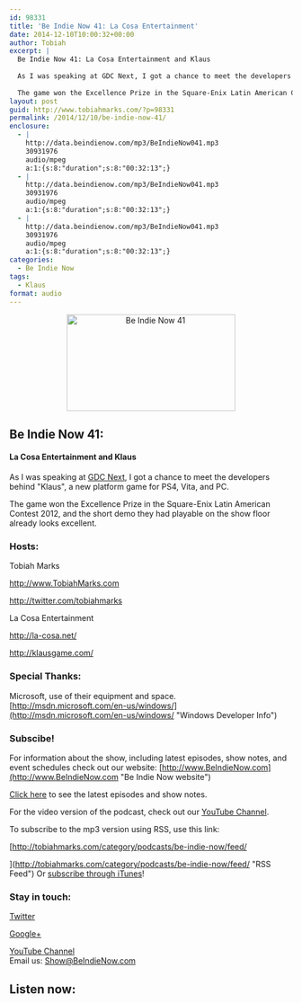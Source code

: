 ```yaml
---
id: 98331
title: 'Be Indie Now 41: La Cosa Entertainment'
date: 2014-12-10T10:00:32+00:00
author: Tobiah
excerpt: |
  Be Indie Now 41: La Cosa Entertainment and Klaus
  
  As I was speaking at GDC Next, I got a chance to meet the developers behind "Klaus", a new platform game for PS4, Vita, and PC.
  
  The game won the Excellence Prize in the Square-Enix Latin American Contest 2012, and the short demo they had playable on the show floor already looks excellent.
layout: post
guid: http://www.tobiahmarks.com/?p=98331
permalink: /2014/12/10/be-indie-now-41/
enclosure:
  - |
    http://data.beindienow.com/mp3/BeIndieNow041.mp3
    30931976
    audio/mpeg
    a:1:{s:8:"duration";s:8:"00:32:13";}
  - |
    http://data.beindienow.com/mp3/BeIndieNow041.mp3
    30931976
    audio/mpeg
    a:1:{s:8:"duration";s:8:"00:32:13";}
  - |
    http://data.beindienow.com/mp3/BeIndieNow041.mp3
    30931976
    audio/mpeg
    a:1:{s:8:"duration";s:8:"00:32:13";}
categories:
  - Be Indie Now
tags:
  - Klaus
format: audio
---
```

<p style="text-align: center;">
  <img class="aligncenter" src="/assets/2013/10/BeIndyNowLogo-512h-300x172.png?resize=300%2C172" alt="Be Indie Now 41" width="300" height="172" data-recalc-dims="1" />
</p>

## Be Indie Now 41:

#### La Cosa Entertainment and Klaus

As I was speaking at [GDC Next](http://www.tobiahmarks.com/2014/11/ten-gdcs/ "Ten GDCs"), I got a chance to meet the developers behind "Klaus", a new platform game for PS4, Vita, and PC.

The game won the Excellence Prize in the Square-Enix Latin American Contest 2012, and the short demo they had playable on the show floor already looks excellent.

<!--more-->

### Hosts:

Tobiah Marks
  
<a href="http://www.TobiahMarks.com" target="_blank">http://www.TobiahMarks.com</a>
  
<a title="Tobiah Twitter" href="http://twitter.com/tobiahmarks" target="_blank">http://twitter.com/tobiahmarks</a>

La Cosa Entertainment
  
<a href="http://la-cosa.net/" target="_blank">http://la-cosa.net/</a>
  
<a href="http://klausgame.com/" target="_blank">http://klausgame.com/</a>

### Special Thanks:

Microsoft, use of their equipment and space. [http://msdn.microsoft.com/en-us/windows/](http://msdn.microsoft.com/en-us/windows/ "Windows Developer Info")

### Subscibe!

For information about the show, including latest episodes, show notes, and event schedules check out our website: [http://www.BeIndieNow.com](http://www.BeIndieNow.com "Be Indie Now website")

[Click here](http://tobiahmarks.com/category/podcasts/be-indie-now/ "Be Indie Now episodes and show notes") to see the latest episodes and show notes.

For the video version of the podcast, check out our <a title="YouTube" href="http://www.youtube.com/channel/UCW6QQfnk1In7woq619zgD0g" target="_blank">YouTube Channel</a>.

To subscribe to the mp3 version using RSS, use this link:
  
[http://tobiahmarks.com/category/podcasts/be-indie-now/feed/
  
](http://tobiahmarks.com/category/podcasts/be-indie-now/feed/ "RSS Feed") Or <a title="iTunes" href="https://itunes.apple.com/us/podcast/be-indie-now/id734501818 " target="_blank">subscribe through iTunes</a>!

### Stay in touch:

<a title="Twitter" href="http://twitter.com/BeIndieNow" target="_blank">Twitter</a>
  
<a href="https://plus.google.com/105885018850238693949" target="_blank" rel="publisher">Google+</a>
  
<a title="YouTube" href="http://www.youtube.com/channel/UCW6QQfnk1In7woq619zgD0g" target="_blank">YouTube Channel<br /> </a>Email us: <Show@BeIndieNow.com>

## Listen now:
